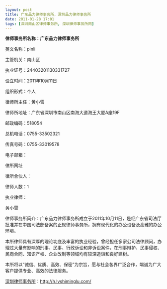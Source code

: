 ```yaml
---
layout: post
title: 广东品力律师事务所，深圳品力律师事务所
date: 2011-01-28 17:01
tags: [深圳南山区律师事务所, 深圳律师事务所网]
---
```

<strong>律师事务所名称：广东品力律师事务所</strong>

英文名称：pinli

主管机关：南山区

执业证号：24403201130331727

设立时间：2011年10月11日

组织形式：个人

律师所主任：黄小雪

律师所地址：广东省深圳市南山区南海大道海王大厦A座19F

邮政编码：518054

总机电话：0755-33502321

传真号码：0755-33019578

电子邮箱：

律所网址

律所合伙人：

律师人数：1

执业律师：

黄小雪

律师事务所简介：广东品力律师事务所成立于2011年10月11日，是经广东省司法厅批准并在中国司法部备案的正规律师事务所，拥有现代化的办公设备及高雅的办公环境。

本所律师具有深厚的理论功底及丰富的执业经验，曾经担任多家公司法律顾问，办理过大量有影响的刑事、民事、行政诉讼和非诉讼案件，在刑事辩护、民事侵权、民商合同、知识产权、企业改制等领域均有较深造诣和良好建树。

本所将以“诚信、优质、高效、保密”为宗旨，愿与社会各界广泛合作，竭诚为广大客户提供专业、高效的法律服务。



<a href="http://h.lvshiminglu.com/">深圳律师事务所</a>：<a href="http://h.lvshiminglu.com/">http://h.lvshiminglu.com/</a>

